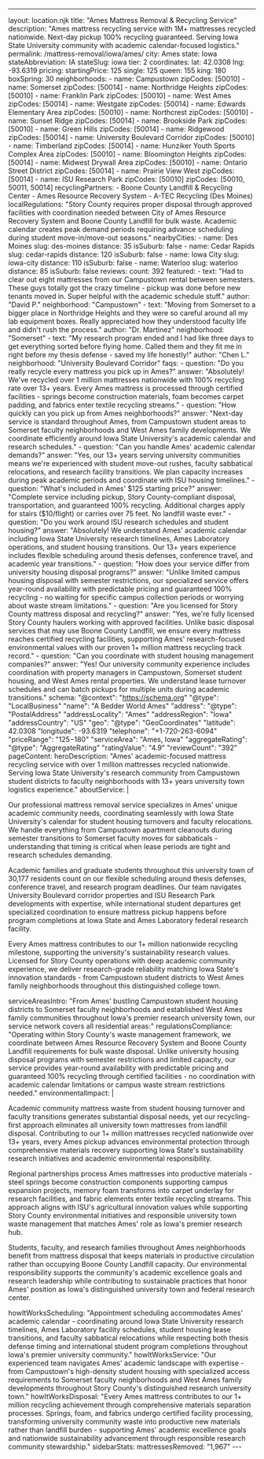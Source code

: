 ---
layout: location.njk
title: "Ames Mattress Removal & Recycling Service"
description: "Ames mattress recycling service with 1M+ mattresses recycled nationwide. Next-day pickup 100% recycling guaranteed. Serving Iowa State University community with academic calendar-focused logistics."
permalink: /mattress-removal/iowa/ames/
city: Ames state: Iowa stateAbbreviation: IA stateSlug: iowa tier: 2 coordinates: lat: 42.0308 lng: -93.6319 pricing: startingPrice: 125 single: 125 queen: 155 king: 180 boxSpring: 30 neighborhoods: - name: Campustown zipCodes: [50010] - name: Somerset zipCodes: [50014] - name: Northridge Heights zipCodes: [50010] - name: Franklin Park zipCodes: [50010] - name: West Ames zipCodes: [50014] - name: Westgate zipCodes: [50014] - name: Edwards Elementary Area zipCodes: [50010] - name: Northcrest zipCodes: [50010] - name: Sunset Ridge zipCodes: [50014] - name: Brookside Park zipCodes: [50010] - name: Green Hills zipCodes: [50014] - name: Ridgewood zipCodes: [50014] - name: University Boulevard Corridor zipCodes: [50010] - name: Timberland zipCodes: [50014] - name: Hunziker Youth Sports Complex Area zipCodes: [50010] - name: Bloomington Heights zipCodes: [50014] - name: Midwest Drywall Area zipCodes: [50010] - name: Ontario Street District zipCodes: [50014] - name: Prairie View West zipCodes: [50014] - name: ISU Research Park zipCodes: [50010] zipCodes: [50010, 50011, 50014] recyclingPartners: - Boone County Landfill & Recycling Center - Ames Resource Recovery System - A-TEC Recycling (Des Moines) localRegulations: "Story County requires proper disposal through approved facilities with coordination needed between City of Ames Resource Recovery System and Boone County Landfill for bulk waste. Academic calendar creates peak demand periods requiring advance scheduling during student move-in/move-out seasons." nearbyCities: - name: Des Moines slug: des-moines distance: 35 isSuburb: false - name: Cedar Rapids slug: cedar-rapids distance: 120 isSuburb: false - name: Iowa City slug: iowa-city distance: 110 isSuburb: false - name: Waterloo slug: waterloo distance: 85 isSuburb: false reviews: count: 392 featured: - text: "Had to clear out eight mattresses from our Campustown rental between semesters. These guys totally got the crazy timeline - pickup was done before new tenants moved in. Super helpful with the academic schedule stuff." author: "David P." neighborhood: "Campustown" - text: "Moving from Somerset to a bigger place in Northridge Heights and they were so careful around all my lab equipment boxes. Really appreciated how they understood faculty life and didn't rush the process." author: "Dr. Martinez" neighborhood: "Somerset" - text: "My research program ended and I had like three days to get everything sorted before flying home. Called them and they fit me in right before my thesis defense - saved my life honestly!" author: "Chen L." neighborhood: "University Boulevard Corridor" faqs: - question: "Do you really recycle every mattress you pick up in Ames?" answer: "Absolutely! We've recycled over 1 million mattresses nationwide with 100% recycling rate over 13+ years. Every Ames mattress is processed through certified facilities - springs become construction materials, foam becomes carpet padding, and fabrics enter textile recycling streams." - question: "How quickly can you pick up from Ames neighborhoods?" answer: "Next-day service is standard throughout Ames, from Campustown student areas to Somerset faculty neighborhoods and West Ames family developments. We coordinate efficiently around Iowa State University's academic calendar and research schedules." - question: "Can you handle Ames' academic calendar demands?" answer: "Yes, our 13+ years serving university communities means we're experienced with student move-out rushes, faculty sabbatical relocations, and research facility transitions. We plan capacity increases during peak academic periods and coordinate with ISU housing timelines." - question: "What's included in Ames' $125 starting price?" answer: "Complete service including pickup, Story County-compliant disposal, transportation, and guaranteed 100% recycling. Additional charges apply for stairs ($10/flight) or carries over 75 feet. No landfill waste ever." - question: "Do you work around ISU research schedules and student housing?" answer: "Absolutely! We understand Ames' academic calendar including Iowa State University research timelines, Ames Laboratory operations, and student housing transitions. Our 13+ years experience includes flexible scheduling around thesis defenses, conference travel, and academic year transitions." - question: "How does your service differ from university housing disposal programs?" answer: "Unlike limited campus housing disposal with semester restrictions, our specialized service offers year-round availability with predictable pricing and guaranteed 100% recycling - no waiting for specific campus collection periods or worrying about waste stream limitations." - question: "Are you licensed for Story County mattress disposal and recycling?" answer: "Yes, we're fully licensed Story County haulers working with approved facilities. Unlike basic disposal services that may use Boone County Landfill, we ensure every mattress reaches certified recycling facilities, supporting Ames' research-focused environmental values with our proven 1+ million mattress recycling track record." - question: "Can you coordinate with student housing management companies?" answer: "Yes! Our university community experience includes coordination with property managers in Campustown, Somerset student housing, and West Ames rental properties. We understand lease turnover schedules and can batch pickups for multiple units during academic transitions." schema: "@context": "https://schema.org" "@type": "LocalBusiness" "name": "A Bedder World Ames" "address": "@type": "PostalAddress" "addressLocality": "Ames" "addressRegion": "Iowa" "addressCountry": "US" "geo": "@type": "GeoCoordinates" "latitude": 42.0308 "longitude": -93.6319 "telephone": "+1-720-263-6094" "priceRange": "$125-$180" "serviceArea": "Ames, Iowa" "aggregateRating": "@type": "AggregateRating" "ratingValue": "4.9" "reviewCount": "392" pageContent: heroDescription: "Ames' academic-focused mattress recycling service with over 1 million mattresses recycled nationwide. Serving Iowa State University's research community from Campustown student districts to faculty neighborhoods with 13+ years university town logistics experience." aboutService: | <p>Our professional mattress removal service specializes in Ames' unique academic community needs, coordinating seamlessly with Iowa State University's calendar for student housing turnovers and faculty relocations. We handle everything from Campustown apartment cleanouts during semester transitions to Somerset faculty moves for sabbaticals - understanding that timing is critical when lease periods are tight and research schedules demanding.</p> <p>Academic families and graduate students throughout this university town of 30,177 residents count on our flexible scheduling around thesis defenses, conference travel, and research program deadlines. Our team navigates University Boulevard corridor properties and ISU Research Park developments with expertise, while international student departures get specialized coordination to ensure mattress pickup happens before program completions at Iowa State and Ames Laboratory federal research facility.</p> <p>Every Ames mattress contributes to our 1+ million nationwide recycling milestone, supporting the university's sustainability research values. Licensed for Story County operations with deep academic community experience, we deliver research-grade reliability matching Iowa State's innovation standards - from Campustown student districts to West Ames family neighborhoods throughout this distinguished college town.</p> serviceAreasIntro: "From Ames' bustling Campustown student housing districts to Somerset faculty neighborhoods and established West Ames family communities throughout Iowa's premier research university town, our service network covers all residential areas:" regulationsCompliance: "Operating within Story County's waste management framework, we coordinate between Ames Resource Recovery System and Boone County Landfill requirements for bulk waste disposal. Unlike university housing disposal programs with semester restrictions and limited capacity, our service provides year-round availability with predictable pricing and guaranteed 100% recycling through certified facilities - no coordination with academic calendar limitations or campus waste stream restrictions needed." environmentalImpact: | <p>Academic community mattress waste from student housing turnover and faculty transitions generates substantial disposal needs, yet our recycling-first approach eliminates all university town mattresses from landfill disposal. Contributing to our 1+ million mattresses recycled nationwide over 13+ years, every Ames pickup advances environmental protection through comprehensive materials recovery supporting Iowa State's sustainability research initiatives and academic environmental responsibility.</p> <p>Regional partnerships process Ames mattresses into productive materials - steel springs become construction components supporting campus expansion projects, memory foam transforms into carpet underlay for research facilities, and fabric elements enter textile recycling streams. This approach aligns with ISU's agricultural innovation values while supporting Story County environmental initiatives and responsible university town waste management that matches Ames' role as Iowa's premier research hub.</p> <p>Students, faculty, and research families throughout Ames neighborhoods benefit from mattress disposal that keeps materials in productive circulation rather than occupying Boone County Landfill capacity. Our environmental responsibility supports the community's academic excellence goals and research leadership while contributing to sustainable practices that honor Ames' position as Iowa's distinguished university town and federal research center.</p> howItWorksScheduling: "Appointment scheduling accommodates Ames' academic calendar - coordinating around Iowa State University research timelines, Ames Laboratory facility schedules, student housing lease transitions, and faculty sabbatical relocations while respecting both thesis defense timing and international student program completions throughout Iowa's premier university community." howItWorksService: "Our experienced team navigates Ames' academic landscape with expertise - from Campustown's high-density student housing with specialized access requirements to Somerset faculty neighborhoods and West Ames family developments throughout Story County's distinguished research university town." howItWorksDisposal: "Every Ames mattress contributes to our 1+ million recycling achievement through comprehensive materials separation processes. Springs, foam, and fabrics undergo certified facility processing, transforming university community waste into productive new materials rather than landfill burden - supporting Ames' academic excellence goals and nationwide sustainability advancement through responsible research community stewardship." sidebarStats: mattressesRemoved: "1,967" ---